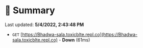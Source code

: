 # 📖 Summary
Last updated: **5/4/2022, 2:43:48 PM**

- `GET` [https://Bhadwa-sala.toxicblte.repl.co](https://Bhadwa-sala.toxicblte.repl.co) - **Down** (61ms)

